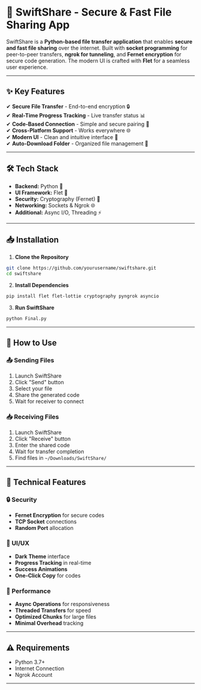 # 🚀 SwiftShare - Secure & Fast File Sharing App

SwiftShare is a **Python-based file transfer application** that enables **secure and fast file sharing** over the internet. Built with **socket programming** for peer-to-peer transfers, **ngrok for tunneling**, and **Fernet encryption** for secure code generation. The modern UI is crafted with **Flet** for a seamless user experience.

---

## ✨ Key Features

✔ **Secure File Transfer** - End-to-end encryption 🔒  
✔ **Real-Time Progress Tracking** - Live transfer status 📊  
✔ **Code-Based Connection** - Simple and secure pairing 🔑  
✔ **Cross-Platform Support** - Works everywhere 🌐  
✔ **Modern UI** - Clean and intuitive interface 🎨  
✔ **Auto-Download Folder** - Organized file management 📁  

---

## 🛠 Tech Stack

- **Backend:** Python 🐍
- **UI Framework:** Flet 🎯
- **Security:** Cryptography (Fernet) 🔐
- **Networking:** Sockets & Ngrok 🌐
- **Additional:** Async I/O, Threading ⚡

---

## 📥 Installation

1. **Clone the Repository**
```bash
git clone https://github.com/yourusername/swiftshare.git
cd swiftshare
```

2. **Install Dependencies**
```bash
pip install flet flet-lottie cryptography pyngrok asyncio
```

3. **Run SwiftShare**
```bash
python Final.py
```

---

## 🔄 How to Use

### 📤 Sending Files
1. Launch SwiftShare
2. Click "Send" button
3. Select your file
4. Share the generated code
5. Wait for receiver to connect

### 📥 Receiving Files
1. Launch SwiftShare
2. Click "Receive" button
3. Enter the shared code
4. Wait for transfer completion
5. Find files in `~/Downloads/SwiftShare/`

---

## 🔨 Technical Features

### 🔒 Security
- **Fernet Encryption** for secure codes
- **TCP Socket** connections
- **Random Port** allocation

### 💫 UI/UX
- **Dark Theme** interface
- **Progress Tracking** in real-time
- **Success Animations**
- **One-Click Copy** for codes

### 🎯 Performance
- **Async Operations** for responsiveness
- **Threaded Transfers** for speed
- **Optimized Chunks** for large files
- **Minimal Overhead** tracking

---

## ⚠️ Requirements

- Python 3.7+
- Internet Connection
- Ngrok Account
---
